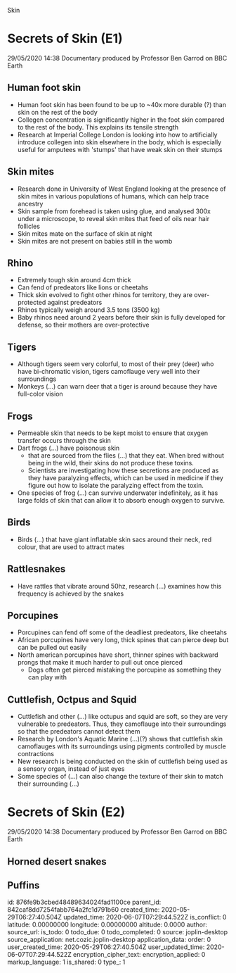 Skin

# Secrets of Skin (E1)
29/05/2020 14:38
Documentary produced by Professor Ben Garrod on BBC Earth

## Human foot skin
* Human foot skin has been found to be up to ~40x more durable (?) than skin on the rest of the body
* Collegen concentration is significantly higher in the foot skin compared to the rest of the body. This explains its tensile strength
* Research at Imperial College London is looking into how to artificially introduce collegen into skin elsewhere in the body, which is especially useful for amputees with 'stumps' that have weak skin on their stumps

## Skin mites
* Research done in University of West England looking at the presence of skin mites in various populations of humans, which can help trace ancestry
* Skin sample from forehead is taken using glue, and analysed 300x under a microscope, to reveal skin mites that feed of oils near hair follicles
* Skin mites mate on the surface of skin at night
* Skin mites are not present on babies still in the womb

## Rhino
* Extremely tough skin around 4cm thick
* Can fend of predeators like lions or cheetahs
* Thick skin evolved to fight other rhinos for territory, they are over-protected against predeators
* Rhinos typically weigh around 3.5 tons (3500 kg)
* Baby rhinos need around 2 years before their skin is fully developed for defense, so their mothers are over-protective

## Tigers
* Although tigers seem very colorful, to most of their prey (deer) who have bi-chromatic vision, tigers camoflauge very well into their surroundings
* Monkeys (...) can warn deer that a tiger is around because they have full-color vision

## Frogs
* Permeable skin that needs to be kept moist to ensure that oxygen transfer occurs through the skin
* Dart frogs (...) have poisonous skin
	* that are sourced from the flies (...) that they eat. When bred without being in the wild, their skins do not produce these toxins. 
	* Scientists are investigating how these secretions are produced as they have paralyzing effects, which can be used in medicine if they figure out how to isolate the paralyzing effect from the toxin.
* One species of frog (...) can survive underwater indefinitely, as it has large folds of skin that can allow it to absorb enough oxygen to survive.

## Birds
* Birds (...) that have giant inflatable skin sacs around their neck, red colour, that are used to attract mates

## Rattlesnakes
* Have rattles that vibrate around 50hz, research (...) examines how this frequency is achieved by the snakes

## Porcupines
* Porcupines can fend off some of the deadliest predeators, like cheetahs
* African porcupines have very long, thick spines that can pierce deep but can be pulled out easily
* North american porcupines have short, thinner spines with backward prongs that make it much harder to pull out once pierced
	* Dogs often get pierced mistaking the porcupine as something they can play with

## Cuttlefish, Octpus and Squid
* Cuttlefish and other (...) like octupus and squid are soft, so they are very vulnerable to predeators. Thus, they camoflauge into their surroundings so that the predeators cannot detect them
* Research by London's Aquatic Marine (...)(?) shows that cuttlefish skin camoflauges with its surroundings using pigments controlled by muscle contractions
* New research is being conducted on the skin of cuttlefish being used as a sensory organ, instead of just eyes
* Some species of (...) can also change the texture of their skin to match their surrounding (...)

# Secrets of Skin (E2)
29/05/2020 14:38
Documentary produced by Professor Ben Garrod on BBC Earth

## 

## Horned desert snakes

## Puffins


id: 876fe9b3cbed48489634024fad1100ce
parent_id: 842caf8dd7254fabb764a2fc1d791b60
created_time: 2020-05-29T06:27:40.504Z
updated_time: 2020-06-07T07:29:44.522Z
is_conflict: 0
latitude: 0.00000000
longitude: 0.00000000
altitude: 0.0000
author: 
source_url: 
is_todo: 0
todo_due: 0
todo_completed: 0
source: joplin-desktop
source_application: net.cozic.joplin-desktop
application_data: 
order: 0
user_created_time: 2020-05-29T06:27:40.504Z
user_updated_time: 2020-06-07T07:29:44.522Z
encryption_cipher_text: 
encryption_applied: 0
markup_language: 1
is_shared: 0
type_: 1